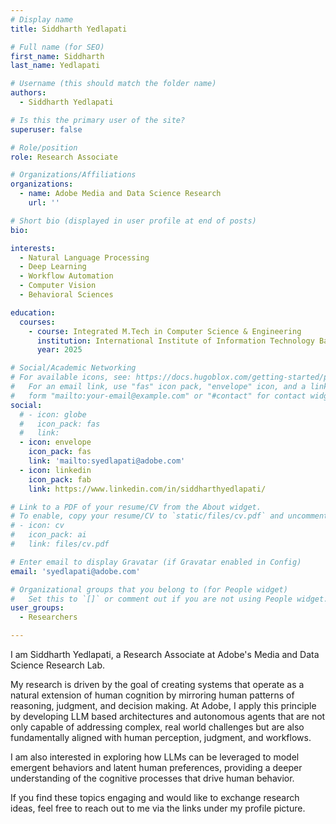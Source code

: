 ```yaml
---
# Display name
title: Siddharth Yedlapati

# Full name (for SEO)
first_name: Siddharth
last_name: Yedlapati

# Username (this should match the folder name)
authors:
  - Siddharth Yedlapati

# Is this the primary user of the site?
superuser: false

# Role/position
role: Research Associate

# Organizations/Affiliations
organizations:
  - name: Adobe Media and Data Science Research
    url: ''

# Short bio (displayed in user profile at end of posts)
bio: 

interests:
  - Natural Language Processing
  - Deep Learning
  - Workflow Automation
  - Computer Vision
  - Behavioral Sciences

education:
  courses:
    - course: Integrated M.Tech in Computer Science & Engineering
      institution: International Institute of Information Technology Bangalore (IIIT Bangalore)
      year: 2025

# Social/Academic Networking
# For available icons, see: https://docs.hugoblox.com/getting-started/page-builder/#icons
#   For an email link, use "fas" icon pack, "envelope" icon, and a link in the
#   form "mailto:your-email@example.com" or "#contact" for contact widget.
social:
  # - icon: globe
  #   icon_pack: fas
  #   link: 
  - icon: envelope
    icon_pack: fas
    link: 'mailto:syedlapati@adobe.com'
  - icon: linkedin
    icon_pack: fab
    link: https://www.linkedin.com/in/siddharthyedlapati/

# Link to a PDF of your resume/CV from the About widget.
# To enable, copy your resume/CV to `static/files/cv.pdf` and uncomment the lines below.
# - icon: cv
#   icon_pack: ai
#   link: files/cv.pdf

# Enter email to display Gravatar (if Gravatar enabled in Config)
email: 'syedlapati@adobe.com'

# Organizational groups that you belong to (for People widget)
#   Set this to `[]` or comment out if you are not using People widget.
user_groups:
  - Researchers

---
```


I am Siddharth Yedlapati, a Research Associate at Adobe's Media and Data Science Research Lab. 

My research is driven by the goal of creating systems that operate as a natural extension of human cognition by mirroring human patterns of reasoning, judgment, and decision making. At Adobe, I apply this principle by developing LLM based architectures and autonomous agents that are not only capable of addressing complex, real world challenges but are also fundamentally aligned with human perception, judgment, and workflows.

I am also interested in exploring how LLMs can be leveraged to model emergent behaviors and latent human preferences, providing a deeper understanding of the cognitive processes that drive human behavior.

If you find these topics engaging and would like to exchange research ideas, feel free to reach out to me via the links under my profile picture.

